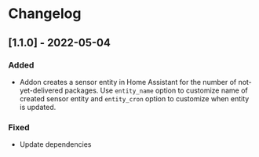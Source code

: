 # Changelog

## [1.1.0] - 2022-05-04

### Added

- Addon creates a sensor entity in Home Assistant for the number of not-yet-delivered packages. Use `entity_name`
  option to customize name of created sensor entity and `entity_cron` option to customize when entity is updated.

### Fixed

- Update dependencies
